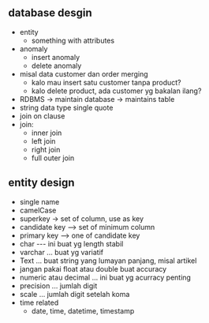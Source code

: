 ## database desgin
- entity
    - something with attributes
- anomaly
    - insert anomaly
    - delete anomaly
- misal data customer dan order merging
    - kalo mau insert satu customer tanpa product?
    - kalo delete product, ada customer yg bakalan ilang?
- RDBMS -> maintain database -> maintains table
- string data type single quote
- join on clause
- join:
    - inner join
    - left join
    - right join
    - full outer join

## entity design
- single name
- camelCase
- superkey -> set of column, use as key
- candidate key --> set of minimum column
- primary key -->  one of candidate key
- char --- ini buat yg length stabil
- varchar ... buat yg variatif
- Text ... buat string yang lumayan panjang, misal artikel
- jangan pakai float atau double buat accuracy
- numeric atau decimal ... ini buat yg acurracy penting
- precision ... jumlah digit
- scale ... jumlah digit setelah koma
- time related
    - date, time, datetime, timestamp

